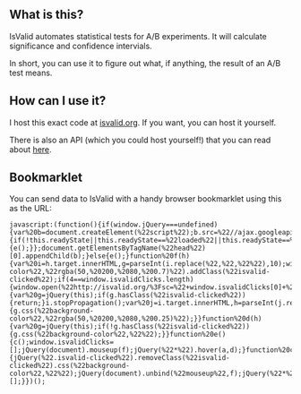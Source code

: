 ## What is this?

IsValid automates statistical tests for A/B experiments.  It will calculate significance and confidence intervials.

In short, you can use it to figure out what, if anything, the result of an A/B test means.

## How can I use it?

I host this exact code at [isvalid.org](http://isvalid.org).  If you want, you can host it yourself.

There is also an API (which you could host yourself!) that you can read about [here](https://github.com/evansolomon/IsValid.org/wiki/API).

## Bookmarklet

You can send data to IsValid with a handy browser bookmarklet using this as the URL:

    javascript:(function(){if(window.jQuery===undefined){var%20b=document.createElement(%22script%22);b.src=%22//ajax.googleapis.com/ajax/libs/jquery/1.8.1/jquery.min.js%22;b.onload=b.onreadystatechange=function(){if(!this.readyState||this.readyState==%22loaded%22||this.readyState==%22complete%22){e();}};document.getElementsByTagName(%22head%22)[0].appendChild(b);}else{e();}function%20f(h){var%20i=h.target.innerHTML,g=parseInt(i.replace(%22,%22,%22%22),10);window.isvalidClicks.push(g);jQuery(h.target).css(%22background-color%22,%22rgba(50,%20200,%2080,%200.7)%22).addClass(%22isvalid-clicked%22);if(4==window.isvalidClicks.length){window.open(%22http://isvalid.org/%3Fsc=%22+window.isvalidClicks[0]+%22%26cc=%22+window.isvalidClicks[1]+%22%26se=%22+window.isvalidClicks[2]+%22%26ce=%22+window.isvalidClicks[3]);c();}}function%20a(i){var%20g=jQuery(this);if(g.hasClass(%22isvalid-clicked%22)){return;}i.stopPropagation();var%20j=i.target.innerHTML,h=parseInt(j.replace(%22,%22,%22%22),10);if(!isNaN(parseFloat(h))%26%26isFinite(h)){g.css(%22background-color%22,%22rgba(50,%20200,%2080,%200.25)%22);}}function%20d(h){var%20g=jQuery(this);if(!g.hasClass(%22isvalid-clicked%22)){g.css(%22background-color%22,%22%22);}}function%20e(){c();window.isvalidClicks=[];jQuery(document).mouseup(f);jQuery(%22*%22).hover(a,d);}function%20c(){jQuery(%22.isvalid-clicked%22).removeClass(%22isvalid-clicked%22).css(%22background-color%22,%22%22);jQuery(document).unbind(%22mouseup%22,f);jQuery(%22*%22).unbind(%22mouseleave%22,d).unbind(%22mouseenter%22,a);window.isvalidClicks=[];}})();